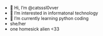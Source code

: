 - 👋 Hi, I’m @catsssl0vver
- 👀 I’m interested in informatonal technology
- 🌱 I’m currently learning python coding
- she/her
- one homesick alien <33
